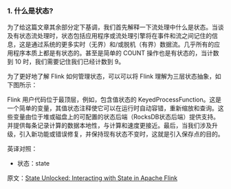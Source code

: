 

### 1. 什么是状态?

为了给这篇文章其余部分定下基调，我们首先解释一下流处理中什么是状态。当谈及有状态流处理时，状态包括应用程序或流处理引擎将在事件和流之间记住的信息，这是通过系统的更多实时（无界）和/或脱机（有界）数据流。几乎所有的应用程序本质上都是有状态的。甚至是简单的 COUNT 操作也是有状态的，当计数到 10 时，我们需要记住我们已经计数到 9。

为了更好地了解 Flink 如何管理状态，可以可以将 Flink 理解为三层状态抽象，如下图所示：
![]()

Flink 用户代码位于最顶层，例如，包含值状态的 KeyedProcessFunction。这是一个简单的变量，其值状态注释使它可以在运行时自动容错，重新缩放和查询。这些变量由位于堆或磁盘上的可配置的状态后端（RocksDB状态后端）提供支持。并提供每条记录计算的数据本地性，与计算和速度更接近。最后，当我们涉及升级，引入新功能或错误修复，并保持现有状态不变时，这就是引入保存点的目的。


















英译对照：
- 状态：state

原文：[State Unlocked: Interacting with State in Apache Flink](https://flink.apache.org/news/2020/01/29/state-unlocked-interacting-with-state-in-apache-flink.html)
